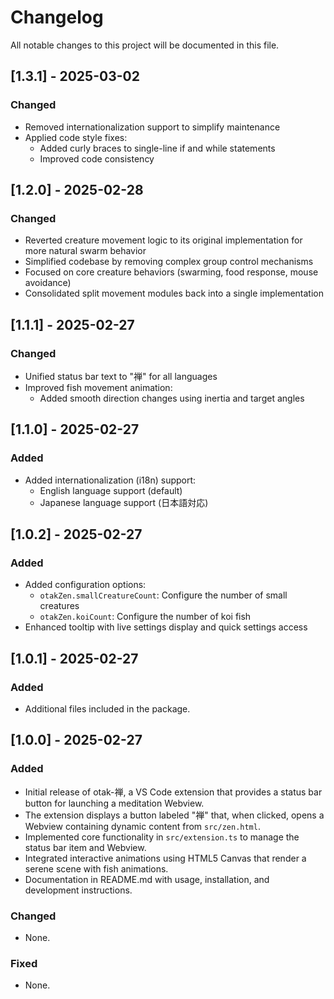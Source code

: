 # Changelog

All notable changes to this project will be documented in this file.

## [1.3.1] - 2025-03-02
### Changed
- Removed internationalization support to simplify maintenance
- Applied code style fixes:
  - Added curly braces to single-line if and while statements
  - Improved code consistency

## [1.2.0] - 2025-02-28
### Changed
- Reverted creature movement logic to its original implementation for more natural swarm behavior
- Simplified codebase by removing complex group control mechanisms
- Focused on core creature behaviors (swarming, food response, mouse avoidance)
- Consolidated split movement modules back into a single implementation

## [1.1.1] - 2025-02-27
### Changed
- Unified status bar text to "禅" for all languages
- Improved fish movement animation:
  - Added smooth direction changes using inertia and target angles

## [1.1.0] - 2025-02-27
### Added
- Added internationalization (i18n) support:
  - English language support (default)
  - Japanese language support (日本語対応)

## [1.0.2] - 2025-02-27
### Added
- Added configuration options:
  - `otakZen.smallCreatureCount`: Configure the number of small creatures
  - `otakZen.koiCount`: Configure the number of koi fish
- Enhanced tooltip with live settings display and quick settings access

## [1.0.1] - 2025-02-27
### Added
- Additional files included in the package.

## [1.0.0] - 2025-02-27
### Added
- Initial release of otak-禅, a VS Code extension that provides a status bar button for launching a meditation Webview.
- The extension displays a button labeled "禅" that, when clicked, opens a Webview containing dynamic content from `src/zen.html`.
- Implemented core functionality in `src/extension.ts` to manage the status bar item and Webview.
- Integrated interactive animations using HTML5 Canvas that render a serene scene with fish animations.
- Documentation in README.md with usage, installation, and development instructions.

### Changed
- None.

### Fixed
- None.
